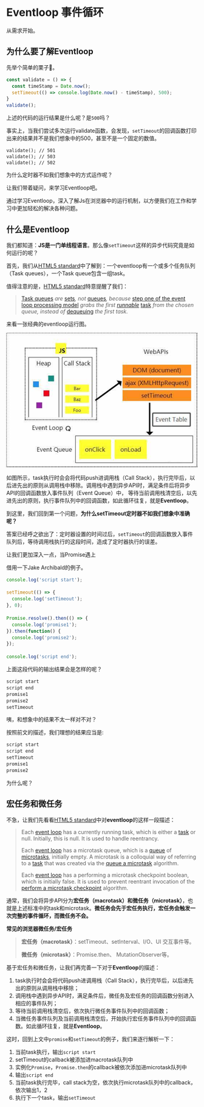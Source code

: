 # Eventloop 事件循环

从需求开始。

## 为什么要了解Eventloop

先举个简单的栗子🌰。

```javascript
const validate = () => {
  const timeStamp = Date.now();
  setTimeout(() => console.log(Date.now() - timeStamp), 500);
}
validate();
```

上述的代码的运行结果是什么呢？是`500`吗？

事实上，当我们尝试多次运行validate函数，会发现，`setTimeout`的回调函数打印出来的结果并不是我们想象中的500，甚至不是一个固定的数值。

```
validate(); // 501
validate(); // 503
validate(); // 502
```

为什么定时器不如我们想象中的方式运作呢？

让我们带着疑问，来学习Eventloop吧。

通过学习Eventloop，深入了解Js在浏览器中的运行机制，以方便我们在工作和学习中更加轻松的解决各种问题。

## 什么是Eventloop

我们都知道：**JS是一门单线程语言**。那么像`setTimeout`这样的异步代码究竟是如何运行的呢？

首先，我们从[HTML5 standard](https://html.spec.whatwg.org/multipage/webappapis.html#task-queue)中了解到：一个eventloop有一个或多个任务队列（Task queues），一个Task queue包含一组task。

值得注意的是，[HTML5 standard](https://html.spec.whatwg.org/multipage/webappapis.html#task-queue)特意提醒了我们：

> [Task queues](https://html.spec.whatwg.org/multipage/webappapis.html#task-queue) *are* [sets](https://infra.spec.whatwg.org/#ordered-set)*, not* [queues](https://infra.spec.whatwg.org/#queue)*, because* [step one of the event loop processing model](https://html.spec.whatwg.org/multipage/webappapis.html#step1) *grabs the first* [*runnable*](https://html.spec.whatwg.org/multipage/webappapis.html#concept-task-runnable) [task](https://html.spec.whatwg.org/multipage/webappapis.html#concept-task) *from the chosen queue, instead of* [dequeuing](https://infra.spec.whatwg.org/#queue-dequeue) *the first task.*

来看一张经典的eventloop运行图。

![eventloop](../assets/eventloop.jpeg)

如图所示，task执行时会会将代码push进调用栈（Call Stack），执行完毕后，以后进先出的原则从调用栈中移除。调用栈中遇到异步API时，满足条件后将异步API的回调函数放入事件队列（Event Queue）中， 等待当前调用栈清空后，以先进先出的原则，执行事件队列中的回调函数，如此循环往复，就是**Eventloop**。

到这里，我们回到第一个问题，**为什么setTimeout定时器不如我们想象中准确呢？**

答案已经呼之欲出了：定时器设置的时间过后，`setTimeout`的回调函数放入事件队列后，等待调用栈执行的这段时间，造成了定时器执行的误差。

让我们更加深入一点，当Promise遇上

借用一下Jake Archibald的例子。

```javascript
console.log('script start');

setTimeout(() => {
  console.log('setTimeout');
}, 0);

Promise.resolve().then(() => {
  console.log('promise1');
}).then(function() {
  console.log('promise2');
});

console.log('script end');
```

上面这段代码的输出结果会是怎样的呢？

```javascript
script start
script end
promise1
promise2
setTimeout
```

咦，和想象中的结果不太一样对不对？

按照前文的描述，我们理想的结果应当是:

```js
script start
script end
setTimeout
promise1
promise2
```

为什么呢？

## 宏任务和微任务

不急，让我们先看看[HTML5 standard](https://html.spec.whatwg.org/multipage/webappapis.html#task-queue)中对**eventloop**的这样一段描述：

>Each [event loop](https://html.spec.whatwg.org/multipage/webappapis.html#event-loop) has a currently running task, which is either a [task](https://html.spec.whatwg.org/multipage/webappapis.html#concept-task) or null. Initially, this is null. It is used to handle reentrancy.
>
>Each [event loop](https://html.spec.whatwg.org/multipage/webappapis.html#event-loop) has a microtask queue, which is a [queue](https://infra.spec.whatwg.org/#queue) of [microtasks](https://html.spec.whatwg.org/multipage/webappapis.html#microtask), initially empty. A microtask is a colloquial way of referring to a [task](https://html.spec.whatwg.org/multipage/webappapis.html#concept-task) that was created via the [queue a microtask](https://html.spec.whatwg.org/multipage/webappapis.html#queue-a-microtask) algorithm.
>
>Each [event loop](https://html.spec.whatwg.org/multipage/webappapis.html#event-loop) has a performing a microtask checkpoint boolean, which is initially false. It is used to prevent reentrant invocation of the [perform a microtask checkpoint](https://html.spec.whatwg.org/multipage/webappapis.html#perform-a-microtask-checkpoint) algorithm.

通常，我们会将异步API分为**宏任务（macrotask）**和**微任务（microtask）**，也就是上述标准中的task和microtask。**微任务会先于宏任务执行，宏任务会触发一次完整的事件循环，而微任务不会。**

**常见的浏览器微任务/宏任务**

>**宏任务（macrotask）**：setTimeout、setInterval、I/O、UI 交互事件等。
>
>**微任务（microtask）**：Promise.then、 MutationObserver等。  

基于宏任务和微任务，让我们再完善一下对于**Eventloop**的描述：

1. task执行时会会将代码push进调用栈（Call Stack），执行完毕后，以后进先出的原则从调用栈中移除；
2. 调用栈中遇到异步API时，满足条件后，微任务及宏任务的回调函数分别进入相应的事件队列；
3. 等待当前调用栈清空后，依次执行微任务事件队列中的回调函数；
4. 当微任务事件队列及当前调用栈清空后，开始执行宏任务事件队列中的回调函数。如此循环往复，就是**Eventloop**。

这时，回到上文中`promise`和`setTimeout`的例子，我们来逐行解析一下：

1. 当前task执行，输出`script start`
2. setTimeout的callback被添加进macrotask队列中
3. 实例化`Promise`，`Promise.then`的callback被依次添加进microtask队列中
4. 输出`script end`
5. 当前task执行完毕，call stack为空，依次执行microtask队列中的callback，依次输出1，2
6. 执行下一个task，输出`setTimeout`
